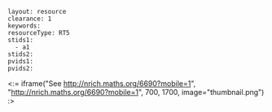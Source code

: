 ````
layout: resource
clearance: 1
keywords:
resourceType: RT5
stids1: 
  - a1
stids2:
pvids1:
pvids2:

````

<:= iframe("See http://nrich.maths.org/6690?mobile=1", "http://nrich.maths.org/6690?mobile=1", 700, 1700, image="thumbnail.png") :>

